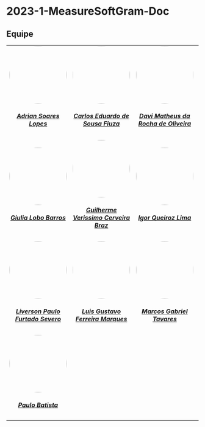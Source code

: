 # 2023-1-MeasureSoftGram-Doc

## Equipe

<center>

<table style="margin-left: auto; margin-right: auto;">
    <tr>
        <td align="center">
            <a href="https://github.com/SwampTG ">
                <img style="border-radius: 50%;" src="https://github.com/SwampTG.png" width="150px;"/>
                <h5 class="text-center">Adrian Soares Lopes</h5>
            </a>
        </td>
        <td align="center">
            <a href="https://github.com/CarlosFiuza">
                <img style="border-radius: 50%;" src="https://github.com/CarlosFiuza.png" width="150px;"/>
                <h5 class="text-center">Carlos Eduardo de Sousa Fiuza</h5>
            </a>
        </td>
        <td align="center">
            <a href="https://github.com/DaviMatheus">
                <img style="border-radius: 50%;" src="https://github.com/DaviMatheus.png" width="150px;"/>
                <h5 class="text-center">Davi Matheus da Rocha de Oliveira</h5>
            </a>
        </td>
        <td align="center">
            <a href="https://github.com/eddie-gomes">
                <img style="border-radius: 50%;" src="https://github.com/eddie-gomes.png" width="150px;"/>
                <h5 class="text-center">Edvan Barreira Gomes Júnio</h5>
            </a>
        </td>
        </tr>
        <td align="center">
            <a href="https://github.com/Giuulob89">
                <img style="border-radius: 50%;" src="https://github.com/Giuulob89.png" width="150px;"/>
                <h5 class="text-center">Giulia Lobo Barros</h5>
            </a>
        </td>
        <td align="center">
            <a href="https://github.com/GuilhermeBraz">
                <img style="border-radius: 50%;" src="https://github.com/GuilhermeBraz.png" width="150px;"/>
                <h5 class="text-center">Guilherme Verissimo Cerveira Braz</h5>
            </a>
        </td>
        <td align="center">
            <a href="https://github.com/igorq937">
                <img style="border-radius: 50%;" src="https://github.com/igorq937.png" width="150px;"/>
                <h5 class="text-center">Igor Queiroz Lima</h5>
            </a>
        </td>
        <td align="center">
            <a href="https://github.com/Jonathan-Oliveira">
                <img style="border-radius: 50%;" src="https://github.com/Jonathan-Oliveira.png" width="150px;"/>
                <h5 class="text-center">Jonathan Jorge Barbosa Oliveira</h5>
            </a>
        </td>
    </tr>
    <tr>
        <td align="center">
            <a href="https://github.com/liversonp">
                <img style="border-radius: 50%;" src="https://github.com/liversonp.png" width="150px;"/>
                <h5 class="text-center">Liverson Paulo Furtado Severo</h5>
            </a>
        </td>
        <td align="center">
            <a href="https://github.com/luisgfmarques">
                <img style="border-radius: 50%;" src="https://github.com/luisgfmarques.png" width="150px;"/>
                <h5 class="text-center">Luis Gustavo Ferreira Marques</h5>
            </a>
        </td>
        <td align="center">
            <a href="https://github.com/marcosgtavares">
                <img style="border-radius: 50%;" src="https://github.com/marcosgtavares.png" width="150px;"/>
                <h5 class="text-center">Marcos Gabriel Tavares</h5>
            </a>
        </td>
        <td align="center">
            <a href="https://github.com/murilogds">
                <img style="border-radius: 50%;" src="https://github.com/murilogds.png" width="150px;"/>
                <h5 class="text-center">Murilo Gomes de Souza</h5>
            </a>
        </td>
    </tr>
    <tr>
        <td align="center">
            <a href="https://github.com/higton">
                <img style="border-radius: 50%;" src="https://github.com/higton.png" width="150px;"/>
                <h5 class="text-center">Paulo Batista</h5>
            </a>
        </td>
    </tr>

</table>

</center>
